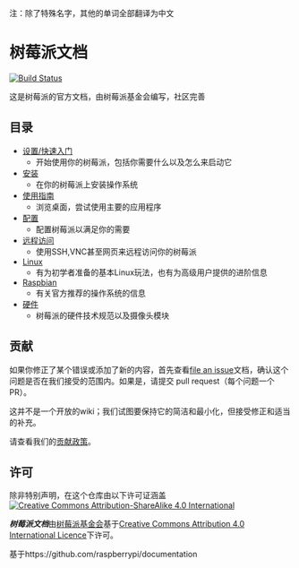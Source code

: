 注：除了特殊名字，其他的单词全部翻译为中文

# 树莓派文档

[![Build Status](https://travis-ci.org/raspberrypi/documentation.svg?branch=master)](https://travis-ci.org/raspberrypi/documentation)

这是树莓派的官方文档，由树莓派基金会编写，社区完善

## 目录

- [设置/快速入门](setup/README.md)
    - 开始使用你的树莓派，包括你需要什么以及怎么来启动它
- [安装](installation/README.md)
    - 在你的树莓派上安装操作系统
- [使用指南](usage/README.md)
    - 浏览桌面，尝试使用主要的应用程序
- [配置](configuration/README.md)
    - 配置树莓派以满足你的需要
- [远程访问](remote-access/README.md)
    - 使用SSH,VNC甚至网页来远程访问你的树莓派
- [Linux](linux/README.md)
    - 有为初学者准备的基本Linux玩法，也有为高级用户提供的进阶信息
- [Raspbian](raspbian/README.md)
    - 有关官方推荐的操作系统的信息
- [硬件](hardware/README.md)
    - 树莓派的硬件技术规范以及摄像头模块

## 贡献

如果你修正了某个错误或添加了新的内容，首先查看[file an issue](http://github.com/raspberrypi/documentation/issues)文档，确认这个问题是否在我们接受的范围内。如果是，请提交 pull request（每个问题一个PR）。

这并不是一个开放的wiki；我们试图要保持它的简洁和最小化，但接受修正和适当的补充。

请查看我们的[贡献政策](CONTRIBUTING.md)。

## 许可


除非特别声明，在这个仓库由以下许可证涵盖
[![Creative Commons Attribution-ShareAlike 4.0 International](https://licensebuttons.net/l/by-sa/4.0/88x31.png)](http://creativecommons.org/licenses/by-sa/4.0/)

***树莓派文档***由[树莓派基金会](https://www.raspberrypi.org/)基于[Creative Commons Attribution 4.0 International Licence](http://creativecommons.org/licenses/by-sa/4.0/)下许可。


基于https://github.com/raspberrypi/documentation